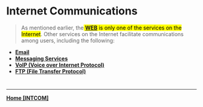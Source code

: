 # Internet Communications
> As mentioned earlier, the<mark class="hltr-green"> **[WEB](WEB.md)** is only one of the services on the Internet</mark>. Other services on the Internet facilitate communications among users, including the following:

- **[Email](INTCOMEMAIL.md)**
- **[Messaging Services](INTCOMMESSAGING.md)**
- **[VoIP (Voice over Internet Protocol)](INTCOMVOIP.md)**
- **[FTP (File Transfer Protocol)](INTCOMFTP.md)**

# 
---
**[Home [INTCOM]](INTCOM11.md)**